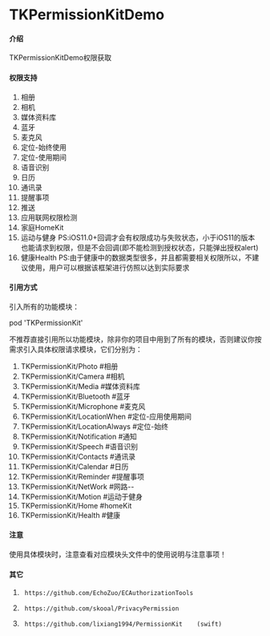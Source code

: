 # TKPermissionKitDemo

#### 介绍
TKPermissionKitDemo权限获取


#### 权限支持
1. 相册
2. 相机
3. 媒体资料库
4. 蓝牙
5. 麦克风
6. 定位-始终使用
7. 定位-使用期间
8. 语音识别
9. 日历
10. 通讯录
11. 提醒事项
12. 推送
13. 应用联网权限检测
14. 家庭HomeKit
15. 运动与健身   PS:iOS11.0+回调才会有权限成功与失败状态，小于iOS11的版本也能请求到权限，但是不会回调(即不能检测到授权状态，只能弹出授权alert)
16. 健康Health    PS:由于健康中的数据类型很多，并且都需要相关权限所以，不建议使用，用户可以根据该框架进行仿照以达到实际要求

#### 引用方式
引入所有的功能模块：

  pod 'TKPermissionKit'


不推荐直接引用所以功能模块，除非你的项目中用到了所有的模块，否则建议你按需求引入具体权限请求模块，它们分别为：
1. TKPermissionKit/Photo              #相册
2. TKPermissionKit/Camera             #相机
3. TKPermissionKit/Media              #媒体资料库
4. TKPermissionKit/Bluetooth          #蓝牙
5. TKPermissionKit/Microphone         #麦克风
6. TKPermissionKit/LocationWhen       #定位-应用使用期间
7. TKPermissionKit/LocationAlways     #定位-始终
8. TKPermissionKit/Notification       #通知
9. TKPermissionKit/Speech             #语音识别
10. TKPermissionKit/Contacts          #通讯录
11. TKPermissionKit/Calendar          #日历
12. TKPermissionKit/Reminder          #提醒事项
13. TKPermissionKit/NetWork           #网路--
14. TKPermissionKit/Motion            #运动于健身
15. TKPermissionKit/Home              #homeKit
16. TKPermissionKit/Health            #健康

#### 注意
使用具体模块时，注意查看对应模块头文件中的使用说明与注意事项！

#### 其它
1.      https://github.com/EchoZuo/ECAuthorizationTools
2.      https://github.com/skooal/PrivacyPermission
3.      https://github.com/lixiang1994/PermissionKit    (swift)

